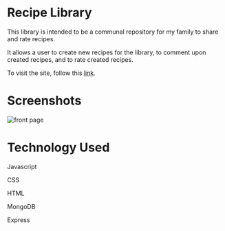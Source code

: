 # Recipe Library

This library is intended to be a communal repository for my family to share and rate recipes.

It allows a user to create new recipes for the library, to comment upon created recipes, and to rate created recipes.

To visit the site, follow this [link](https://lilac-brown-bear-belt.cyclic.app).

# Screenshots

![front page](https://i.imgur.com/FAUgIt5.png)

# Technology Used

Javascript

CSS

HTML

MongoDB

Express